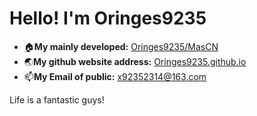 # Hello! I'm **Oringes9235**

* 🏠**My mainly developed:** [Oringes9235/MasCN](https://github.com/Oringes9235/MasCN)
* 🌏**My github website address:** [Oringes9235.github.io](https://oringes9235.github.io)
* 📫**My Email of public:** x92352314@163.com

Life is a fantastic guys!
